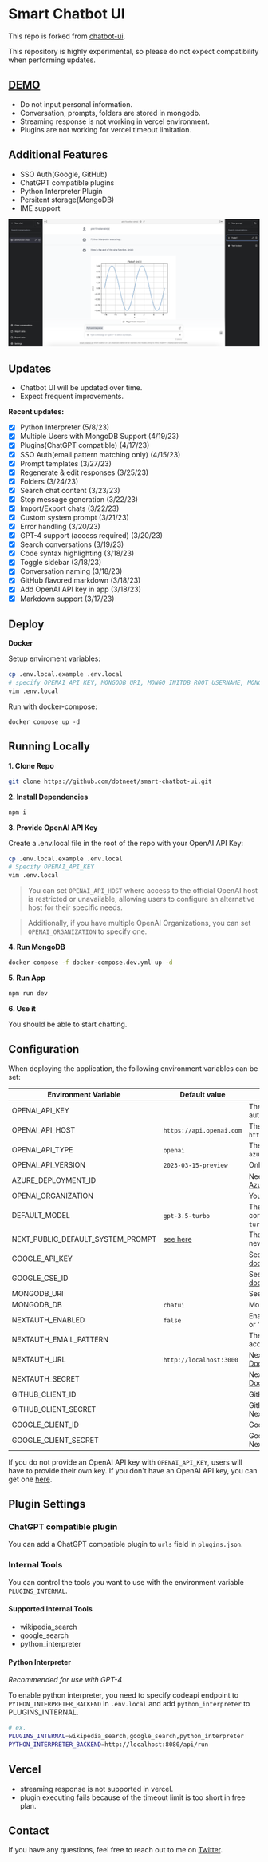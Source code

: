 # Smart Chatbot UI

This repo is forked from [chatbot-ui](https://github.com/mckaywrigley/chatbot-ui).

This repository is highly experimental, so please do not expect compatibility when performing updates.

## [DEMO](https://smart-chatbot-ui.vercel.app/)

- Do not input personal information.
- Conversation, prompts, folders are stored in mongodb.
- Streaming response is not working in vercel environment.
- Plugins are not working for vercel timeout limitation.

## Additional Features

- SSO Auth(Google, GitHub)
- ChatGPT compatible plugins
- Python Interpreter Plugin
- Persitent storage(MongoDB)
- IME support

![Chatbot UI](./docs/screenshot_2023-05-08.png)

## Updates

- Chatbot UI will be updated over time.
- Expect frequent improvements.

**Recent updates:**

- [x] Python Interpreter (5/8/23)
- [x] Multiple Users with MongoDB Support (4/19/23)
- [x] Plugins(ChatGPT compatible) (4/17/23)
- [x] SSO Auth(email pattern matching only) (4/15/23)
- [x] Prompt templates (3/27/23)
- [x] Regenerate & edit responses (3/25/23)
- [x] Folders (3/24/23)
- [x] Search chat content (3/23/23)
- [x] Stop message generation (3/22/23)
- [x] Import/Export chats (3/22/23)
- [x] Custom system prompt (3/21/23)
- [x] Error handling (3/20/23)
- [x] GPT-4 support (access required) (3/20/23)
- [x] Search conversations (3/19/23)
- [x] Code syntax highlighting (3/18/23)
- [x] Toggle sidebar (3/18/23)
- [x] Conversation naming (3/18/23)
- [x] GitHub flavored markdown (3/18/23)
- [x] Add OpenAI API key in app (3/18/23)
- [x] Markdown support (3/17/23)

## Deploy

**Docker**

Setup enviroment variables:

```bash
cp .env.local.example .env.local
# specify OPENAI_API_KEY, MONGODB_URI, MONGO_INITDB_ROOT_USERNAME, MONGO_INITDB_ROOT_PASSWORD
vim .env.local
```

Run with docker-compose:

```shell
docker compose up -d
```

## Running Locally

**1. Clone Repo**

```bash
git clone https://github.com/dotneet/smart-chatbot-ui.git
```

**2. Install Dependencies**

```bash
npm i
```

**3. Provide OpenAI API Key**

Create a .env.local file in the root of the repo with your OpenAI API Key:

```bash
cp .env.local.example .env.local
# Specify OPENAI_API_KEY
vim .env.local
```

> You can set `OPENAI_API_HOST` where access to the official OpenAI host is restricted or unavailable, allowing users to configure an alternative host for their specific needs.

> Additionally, if you have multiple OpenAI Organizations, you can set `OPENAI_ORGANIZATION` to specify one.

**4. Run MongoDB**

```bash
docker compose -f docker-compose.dev.yml up -d
```

**5. Run App**

```bash
npm run dev
```

**6. Use it**

You should be able to start chatting.

## Configuration

When deploying the application, the following environment variables can be set:

| Environment Variable              | Default value                  | Description                                                                                                                               |
| --------------------------------- | ------------------------------ | ----------------------------------------------------------------------------------------------------------------------------------------- |
| OPENAI_API_KEY                    |                                | The default API key used for authentication with OpenAI                                                                                   |
| OPENAI_API_HOST                   | `https://api.openai.com`       | The base url, for Azure use `https://<endpoint>.openai.azure.com`                                                                         |
| OPENAI_API_TYPE                   | `openai`                       | The API type, options are `openai` or `azure`                                                                                             |
| OPENAI_API_VERSION                | `2023-03-15-preview`           | Only applicable for Azure OpenAI                                                                                                          |
| AZURE_DEPLOYMENT_ID               |                                | Needed when Azure OpenAI, Ref [Azure OpenAI API](https://learn.microsoft.com/zh-cn/azure/cognitive-services/openai/reference#completions) |
| OPENAI_ORGANIZATION               |                                | Your OpenAI organization ID                                                                                                               |
| DEFAULT_MODEL                     | `gpt-3.5-turbo`                | The default model to use on new conversations, for Azure use `gpt-35-turbo`                                                               |
| NEXT_PUBLIC_DEFAULT_SYSTEM_PROMPT | [see here](utils/app/const.ts) | The default system prompt to use on new conversations                                                                                     |
| GOOGLE_API_KEY                    |                                | See [Custom Search JSON API documentation][GCSE]                                                                                          |
| GOOGLE_CSE_ID                     |                                | See [Custom Search JSON API documentation][GCSE]                                                                                          |
| MONGODB_URI                       |                                | See [Official Document](https://www.mongodb.com/docs/manual/reference/connection-string/)                                                 |
| MONGODB_DB                        | `chatui`                       | MongoDB database name                                                                                                                     |
| NEXTAUTH_ENABLED                  | `false`                        | Enable SSO authentication. set 'true' or 'false'                                                                                          |
| NEXTAUTH_EMAIL_PATTERN            |                                | The email regex pattern granted access to chatbot-ui                                                                                      |
| NEXTAUTH_URL                      | `http://localhost:3000`        | NextAuth Settings. See [Official Document](https://next-auth.js.org/configuration/options)                                                |
| NEXTAUTH_SECRET                   |                                | NextAuth Settings. See [Official Document](https://next-auth.js.org/configuration/options)                                                |
| GITHUB_CLIENT_ID                  |                                | GitHub OAuth Client ID for NextAuth                                                                                                       |
| GITHUB_CLIENT_SECRET              |                                | GitHub OAuth Client Secret for NextAuth                                                                                                   |
| GOOGLE_CLIENT_ID                  |                                | Google OAuth Client ID for NextAuth                                                                                                       |
| GOOGLE_CLIENT_SECRET              |                                | Google OAuth Client Secret for NextAuth                                                                                                   |

If you do not provide an OpenAI API key with `OPENAI_API_KEY`, users will have to provide their own key.
If you don't have an OpenAI API key, you can get one [here](https://platform.openai.com/account/api-keys).

## Plugin Settings

### ChatGPT compatible plugin

You can add a ChatGPT compatible plugin to `urls` field in `plugins.json`.

### Internal Tools

You can control the tools you want to use with the environment variable `PLUGINS_INTERNAL`.

#### Supported Internal Tools

- wikipedia_search
- google_search
- python_interpreter

#### Python Interpreter

_Recommended for use with GPT-4_

To enable python interpreter, you need to specify codeapi endpoint to `PYTHON_INTERPRETER_BACKEND` in `.env.local` and add `python_interpreter` to PLUGINS_INTERNAL.

```bash
# ex.
PLUGINS_INTERNAL=wikipedia_search,google_search,python_interpreter
PYTHON_INTERPRETER_BACKEND=http://localhost:8080/api/run
```

## Vercel

- streaming response is not supported in vercel.
- plugin executing fails because of the timeout limit is too short in free plan.

## Contact

If you have any questions, feel free to reach out to me on [Twitter](https://twitter.com/santa128bit).

[GCSE]: https://developers.google.com/custom-search/v1/overview

